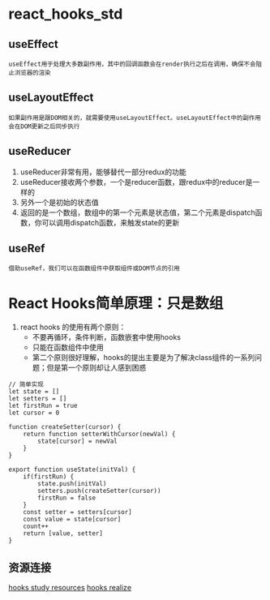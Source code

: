 # react_hooks_std

## useEffect
    useEffect用于处理大多数副作用，其中的回调函数会在render执行之后在调用，确保不会阻止浏览器的渲染

## useLayoutEffect
    如果副作用是跟DOM相关的，就需要使用useLayoutEffect。useLayoutEffect中的副作用会在DOM更新之后同步执行

## useReducer
1. useReducer非常有用，能够替代一部分redux的功能
2. useReducer接收两个参数，一个是reducer函数，跟redux中的reducer是一样的
3. 另外一个是初始的状态值
4. 返回的是一个数组，数组中的第一个元素是状态值，第二个元素是dispatch函数，你可以调用dispatch函数，来触发state的更新

## useRef
    借助useRef，我们可以在函数组件中获取组件或DOM节点的引用


# React Hooks简单原理：只是数组
1. react hooks 的使用有两个原则：
    - 不要再循环，条件判断，函数嵌套中使用hooks
    - 只能在函数组件中使用
    - 第二个原则很好理解，hooks的提出主要是为了解决class组件的一系列问题；但是第一个原则却让人感到困惑
```
// 简单实现
let state = []
let setters = []
let firstRun = true
let cursor = 0

function createSetter(cursor) {
    return function setterWithCursor(newVal) {
        state[cursor] = newVal
    }
}

export function useState(initVal) {
    if(firstRun) {
        state.push(initVal)
        setters.push(createSetter(cursor))
        firstRun = false
    }
    const setter = setters[cursor]
    const value = state[cursor]
    count++ 
    return [value, setter]
}
```

## 资源连接
[hooks study resources](https://zhuanlan.zhihu.com/p/51356920)
[hooks realize](https://segmentfault.com/a/1190000021057476)

